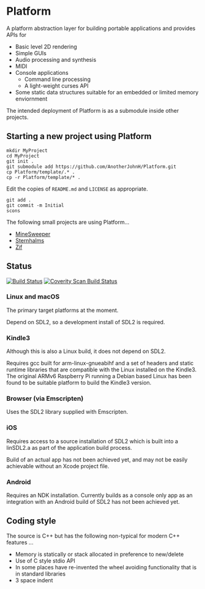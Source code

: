 # Platform

A platform abstraction layer for building portable applications and provides APIs for
* Basic level 2D rendering
* Simple GUIs
* Audio processing and synthesis
* MIDI
* Console applications
  * Command line processing
  * A light-weight curses API
* Some static data structures suitable for an embedded or limited memory enviornment

The intended deployment of Platform is as a submodule inside other projects.

## Starting a new project using Platform

```
mkdir MyProject
cd MyProject
git init .
git submodule add https://github.com/AnotherJohnH/Platform.git
cp Platform/template/.* .
cp -r Platform/template/* .
```

Edit the copies of `README.md` and `LICENSE` as appropriate.

```
git add .
git commit -m Initial
scons
```

The following small projects are using Platform...
* [MineSweeper](https://github.com/AnotherJohnH/MineSweeper/)
* [Sternhalms](https://github.com/AnotherJohnH/Sternhalma/)
* [Zif](https://github.com/AnotherJohnH/Zif/)

## Status

[![Build Status](https://travis-ci.org/AnotherJohnH/Platform.svg?branch=master)](https://travis-ci.org/AnotherJohnH/Platform)
[![Coverity Scan Build Status](https://scan.coverity.com/projects/13938/badge.svg)](https://scan.coverity.com/projects/anotherjohnh-platform)

### Linux and macOS

The primary target platforms at the moment.

Depend on SDL2, so a development install of SDL2 is required.

### Kindle3

Although this is also a Linux build, it does not depend on SDL2.

Requires gcc built for arm-linux-gnueabihf and a set of headers and static runtime libraries
that are compatible with the Linux installed on the Kindle3. The original ARMv6 Raspberry Pi
running a Debian based Linux has been found to be suitable platform to build the Kindle3 version.

### Browser (via Emscripten)

Uses the SDL2 library supplied with Emscripten.

### iOS

Requires access to a source installation of SDL2 which is built into a linSDL2.a as part of
the application build process.

Build of an actual app has not been achieved yet, and may not be easily achievable without
an Xcode project file.

### Android

Requires an NDK installation. Currently builds as a console only app as an integration with
an Android build of SDL2 has not been achieved yet.

## Coding style

The source is C++ but has the following non-typical for modern C++ features ...
* Memory is statically or stack allocated in preference to new/delete
* Use of C style stdio API
* In some places have re-invented the wheel avoiding functionality that is in standard libraries
* 3 space indent

